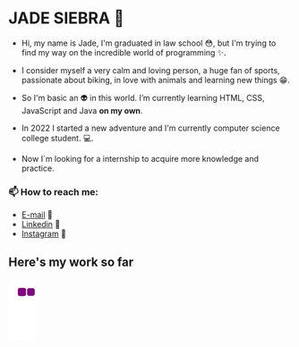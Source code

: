 # JADE SIEBRA :rainbow:


* Hi, my name is Jade, I'm graduated in law school :flushed:, but I'm trying to find my way on the incredible world of programming :sparkles:. 

* I consider myself a very calm and loving person, a huge fan of sports, passionate about biking, in love with animals and learning new things :grin:.


* So I'm basic an :alien: in this world. I’m currently learning HTML, CSS, JavaScript and Java **on my own**.

* In 2022 I started a new adventure and I'm currently computer science college student. :computer:.

* Now I´m looking for a internship to acquire more knowledge and practice. 

### 📫 How to reach me:
- [E-mail](mailto:jadesiebra@outlook.com) :whale2:
- [Linkedin](https://www.linkedin.com/in/jade-siebra-de-oliveira-6a938921b/) :wolf:
- [Instagram](https://www.instagram.com/jadesiebra/) :octopus:
                      

<!---
Siebrex/Siebrex is a ✨ special ✨ repository because its `README.md` (this file) appears on your GitHub profile.
You can click the Preview link to take a look at your changes.
--->

## Here's my work so far
![snake gif](https://github.com/Siebrex/Siebrex/blob/output/github-contribution-grid-snake.gif)
